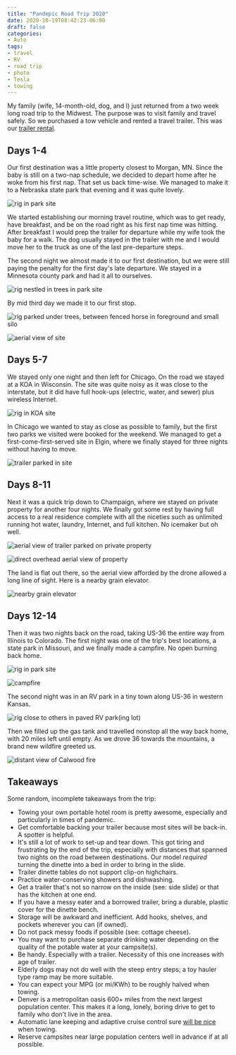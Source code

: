 ```yaml
---
title: "Pandepic Road Trip 2020"
date: 2020-10-19T08:42:23-06:00
draft: false
categories:
- Auto
tags:
- travel
- RV
- road trip
- photo
- Tesla
- towing
---
```


My family (wife, 14-month-old, dog, and I) just returned from a two week long road trip to the Midwest. The purpose was to visit family and travel safely. So we purchased a tow vehicle and rented a travel trailer. This was our [trailer rental](https://www.outdoorsy.com/rv-rental/parker_co/2013_keystone_outback_171715-listing).

<!--more-->

## Days 1-4

Our first destination was a little property closest to Morgan, MN. Since the baby is still on a two-nap schedule, we decided to depart home after he woke from his first nap. That set us back time-wise. We managed to make it to a Nebraska state park that evening and it was quite lovely.

![rig in park site](/images/IMG_20201005_084304873.jpg)

We started establishing our morning travel routine, which was to get ready, have breakfast, and be on the road right as his first nap time was hitting. After breakfast I would prep the trailer for departure while my wife took the baby for a walk. The dog usually stayed in the trailer with me and I would move her to the truck as one of the last pre-departure steps.

The second night we almost made it to our first destination, but we were still paying the penalty for the first day's late departure. We stayed in a Minnesota county park and had it all to ourselves.

![rig nestled in trees in park site](/images/PXL_20201005_234855223.jpg)

By mid third day we made it to our first stop.

![rig parked under trees, between fenced horse in foreground and small silo](/images/PXL_20201006_190031406.MP.jpg)

![aerial view of site](/images/Photo_6553615_DJI_15_jpg_7483920_0_2020107105458_photo_original.jpg)

## Days 5-7

We stayed only one night and then left for Chicago. On the road we stayed at a KOA in Wisconsin. The site was quite noisy as it was close to the interstate, but it did have full hook-ups (electric, water, and sewer) plus wireless Internet.

![rig in KOA site](/images/PXL_20201008_125633276.jpg)

In Chicago we wanted to stay as close as possible to family, but the first two parks we visited were booked for the weekend. We managed to get a first-come-first-served site in Elgin, where we finally stayed for three nights without having to move.

![trailer parked in site](/images/PXL_20201009_163315610.jpg)

## Days 8-11

Next it was a quick trip down to Champaign, where we stayed on private property for another four nights. We finally got some rest by having full access to a real residence complete with all the niceties such as unlimited running hot water, laundry, Internet, and full kitchen. No icemaker but oh well.

![aerial view of trailer parked on private property](/images/Photo_6553631_DJI_31_jpg_3591983_0_20201012124020_photo_original.jpg)

![direct overhead aerial view of property](/images/Photo_6553645_DJI_45_jpg_5983430_0_20201012171912_photo_original.jpg)

The land is flat out there, so the aerial view afforded by the drone allowed a long line of sight. Here is a nearby grain elevator.

![nearby grain elevator](/images/Photo_6553650_DJI_50_jpg_5111614_0_20201012172154_photo_original.jpg)

## Days 12-14

Then it was two nights back on the road, taking US-36 the entire way from Illinois to Colorado. The first night was one of the trip's best locations, a state park in Missouri, and we finally made a campfire. No open burning back home.

![rig in park site](/images/PXL_20201015_234601835.jpg)

![campfire](/images/IMG_20201015_203704238.jpg)

The second night was in an RV park in a tiny town along US-36 in western Kansas.

![rig close to others in paved RV park(ing lot)](/images/PXL_20201017_144753174.jpg)

Then we filled up the gas tank and travelled nonstop all the way back home, with 20 miles left until empty. As we drove 36 towards the mountains, a brand new wildfire greeted us.

![distant view of Calwood fire](/images/Photo_6553673_DJI_73_jpg_3861160_0_20201017163658_photo_original.jpg)

## Takeaways

Some random, incomplete takeaways from the trip:

* Towing your own portable hotel room is pretty awesome, especially and particularly in times of pandemic.
* Get comfortable backing your trailer because most sites will be back-in. A spotter is helpful.
* It's still a lot of work to set-up and tear down. This got tiring and frustrating by the end of the trip, especially with distances that spanned two nights on the road between destinations. Our model *required* turning the dinette into a bed in order to bring in the slide.
* Trailer dinette tables do not support clip-on highchairs.
* Practice water-conserving showers and dishwashing.
* Get a trailer that's not so narrow on the inside (see: side slide) or that has the kitchen at one end.
* If you have a messy eater and a borrowed trailer, bring a durable, plastic cover for the dinette bench.
* Storage will be awkward and inefficient. Add hooks, shelves, and pockets wherever you can (if owned).
* Do not pack messy foods if possible (see: cottage cheese).
* You may want to purchase separate drinking water depending on the quality of the potable water at your campsite(s).
* Be handy. Especially with a trailer. Necessity of this one increases with age of trailer.
* Elderly dogs may not do well with the steep entry steps; a toy hauler type ramp may be more suitable.
* You can expect your MPG (or mi/KWh) to be roughly halved when towing.
* Denver is a metropolitan oasis 600+ miles from the next largest population center. This makes it a long, lonely, boring drive to get to family who don't live in the area.
* Automatic lane keeping and adaptive cruise control sure [will be nice](https://www.tesla.com/cybertruck) when towing.
* Reserve campsites near large population centers well in advance if at all possible.